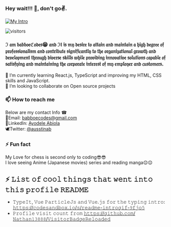 ### Hey wait!!! 👋, don't go✌.
[<img src="./Intro.gif" alt="My Intro" title="👋 Hi there! I'm babboeCodes"/>](https://babboe1.github.io/)

![visitors](https://visitor-badge-reloaded.herokuapp.com/badge?page_id=babboe1.babboeCodes&color=00df00)

<!--
**babboe1/babboe1** is a ✨ _special_ ✨ repository because its `README.md` (this file) appears on your GitHub profile.

Here are some ideas to get you started:

- 🔭 I’m currently working on ...
- 🌱 I’m currently learning ...
- 👯 I’m looking to collaborate on ...
- 🤔 I’m looking for help with ...
- 💬 Ask me about ...
- 📫 How to reach me: ...
- 😄 Pronouns: ...
- ⚡ Fun fact: ...
-->
### ℑ 𝔞𝔪 𝔟𝔞𝔟𝔟𝔬𝔢ℭ𝔬𝔡𝔢𝔰😁 𝔞𝔫𝔡 ℑ𝔱 𝔦𝔰 𝔪𝔶 𝔡𝔢𝔰𝔦𝔯𝔢 𝔱𝔬 𝔞𝔱𝔱𝔞𝔦𝔫 𝔞𝔫𝔡 𝔪𝔞𝔦𝔫𝔱𝔞𝔦𝔫 𝔞 𝔥𝔦𝔤𝔥 𝔡𝔢𝔤𝔯𝔢𝔢 𝔬𝔣 𝔭𝔯𝔬𝔣𝔢𝔰𝔰𝔦𝔬𝔫𝔞𝔩𝔦𝔰𝔪 𝔞𝔫𝔡 𝔠𝔬𝔫𝔱𝔯𝔦𝔟𝔲𝔱𝔢 𝔰𝔦𝔤𝔫𝔦𝔣𝔦𝔠𝔞𝔫𝔱𝔩𝔶 𝔱𝔬 𝔱𝔥𝔢 𝔬𝔯𝔤𝔞𝔫𝔦𝔷𝔞𝔱𝔦𝔬𝔫𝔞𝔩 𝔤𝔯𝔬𝔴𝔱𝔥 𝔞𝔫𝔡 𝔡𝔢𝔳𝔢𝔩𝔬𝔭𝔪𝔢𝔫𝔱 𝔱𝔥𝔯𝔬𝔲𝔤𝔥 𝔡𝔦𝔳𝔢𝔯𝔰𝔢 𝔰𝔨𝔦𝔩𝔩𝔰 𝔴𝔥𝔦𝔩𝔢 𝔭𝔯𝔬𝔳𝔦𝔡𝔦𝔫𝔤 𝔦𝔫𝔫𝔬𝔳𝔞𝔱𝔦𝔳𝔢 𝔰𝔬𝔩𝔲𝔱𝔦𝔬𝔫𝔰 𝔠𝔞𝔭𝔞𝔟𝔩𝔢 𝔬𝔣 𝔰𝔞𝔱𝔦𝔰𝔣𝔶𝔦𝔫𝔤 𝔞𝔫𝔡 𝔪𝔞𝔦𝔫𝔱𝔞𝔦𝔫𝔦𝔫𝔤 𝔱𝔥𝔢 𝔠𝔬𝔯𝔭𝔬𝔯𝔞𝔱𝔢 𝔦𝔫𝔱𝔢𝔯𝔢𝔰𝔱 𝔬𝔣 𝔪𝔶 𝔢𝔪𝔭𝔩𝔬𝔶𝔢𝔯 𝔞𝔫𝔡 𝔠𝔲𝔰𝔱𝔬𝔪𝔢𝔯𝔰.</br>
🌱 I’m currently learning React.js, TypeScript and improving my HTML, CSS skills and JavaScript. </br>
 👯 I’m looking to collaborate on Open source projects </br>
  ### 📫 How to reach me <br />
  Below are my contact Info ☎<br/>
    📩Email: babboecodes@gmail.com </br>
    👔LinkedIn: [Ayodele Abiola](https://www.linkedin.com/in/abiola-ayodele-5a10651b7/) <br />
    🕊Twitter: [@ausstinab](https://www.twitter.com/ausstinab) <br />
    
 ### ⚡ Fun fact <br />
 My Love for chess is second only to coding😎😎 <br/>
 I love seeing Anime (Japanese movies) series and reading manga😌😌
 
 ## ⚡ 𝙻𝚒𝚜𝚝 𝚘𝚏 𝚌𝚘𝚘𝚕 𝚝𝚑𝚒𝚗𝚐𝚜 𝚝𝚑𝚊𝚝 𝚠𝚎𝚗𝚝 𝚒𝚗𝚝𝚘 𝚝𝚑𝚒𝚜 𝚙𝚛𝚘𝚏𝚒𝚕𝚎 𝚁𝙴𝙰𝙳𝙼𝙴
- 𝚃𝚢𝚙𝚎𝙸𝚝, 𝚅𝚞𝚎 𝙿𝚊𝚛𝚝𝚒𝚌𝚕𝚎𝙹𝚜 𝚊𝚗𝚍 𝚅𝚞𝚎.𝚓𝚜 𝚏𝚘𝚛 𝚝𝚑𝚎 𝚝𝚢𝚙𝚒𝚗𝚐 𝚒𝚗𝚝𝚛𝚘: [𝚑𝚝𝚝𝚙𝚜://𝚌𝚘𝚍𝚎𝚜𝚊𝚗𝚍𝚋𝚘𝚡.𝚒𝚘/𝚜/𝚛𝚎𝚊𝚍𝚖𝚎-𝚒𝚗𝚝𝚛𝚘𝚐𝚒𝚏-𝟿𝚏𝚓𝚘𝟻](https://codesandbox.io/s/readme-introgif-9fjo5) <!-- Thanks to @matyo91's helpful comments in their profile README! -->
- 𝙿𝚛𝚘𝚏𝚒𝚕𝚎 𝚟𝚒𝚜𝚒𝚝 𝚌𝚘𝚞𝚗𝚝 𝚏𝚛𝚘𝚖 [𝚑𝚝𝚝𝚙𝚜://𝚐𝚒𝚝𝚑𝚞𝚋.𝚌𝚘𝚖/𝙽𝚊𝚝𝚑𝚊𝚗𝟷𝟹𝟾𝟾𝟾/𝚅𝚒𝚜𝚒𝚝𝚘𝚛𝙱𝚊𝚍𝚐𝚎𝚁𝚎𝚕𝚘𝚊𝚍𝚎𝚍](https://github.com/Nathan13888/VisitorBadgeReloaded)
 
